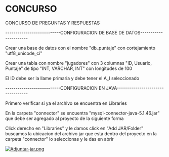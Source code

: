 # CONCURSO
CONCURSO DE PREGUNTAS Y RESPUESTAS

---------------------------CONFIGURACION DE BASE DE DATOS----------------------

Crear una base de datos con el nombre "db_puntaje" con cortejamiento "utf8_unicode_ci"

Crear una tabla con nombre "jugadores" con 3 columnas "ID, Usuario, Puntaje" de tipo "INT, VARCHAR, INT" con longitudes de 100

El ID debe ser la llame primaria y debe tener el A_I seleccionado



---------------------------CONFIGURACION EN JAVA----------------------------------

Primero verificar si ya el archivo se encuentra en Libraries

En la carpeta "connector" se encuentra "mysql-connector-java-5.1.46.jar" que debe ser agregado al proyecto de la siguiente forma

Click derecho en "Libraries" y le damos click en "Add JAR/Folder" buscamos la ubicacion del archivo jar que esta dentro del proyecto en la carpeta "connector" lo seleccionas y le das en abrir


[![Adjuntar-jar.png](https://i.postimg.cc/nrhr0hS2/Adjuntar-jar.png)](https://postimg.cc/S2HmKkhY)
